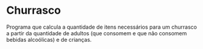 # Churrasco
Programa que calcula a quantidade de itens necessários para um churrasco a partir da quantidade de adultos (que consomem e que não consomem bebidas alcoólicas) e de crianças.
